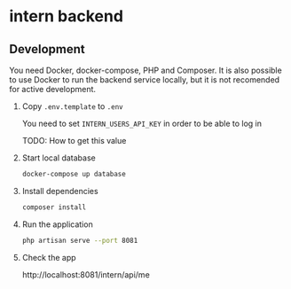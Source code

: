 # intern backend

## Development

You need Docker, docker-compose, PHP and Composer.
It is also possible to use Docker to run the backend service
locally, but it is not recomended for active development.

1. Copy `.env.template` to `.env`

   You need to set `INTERN_USERS_API_KEY` in order to be able to log in

   TODO: How to get this value

1. Start local database

   ```bash
   docker-compose up database
   ```

1. Install dependencies

   ```bash
   composer install
   ```

1. Run the application

   ```bash
   php artisan serve --port 8081
   ```

1. Check the app

   http://localhost:8081/intern/api/me
